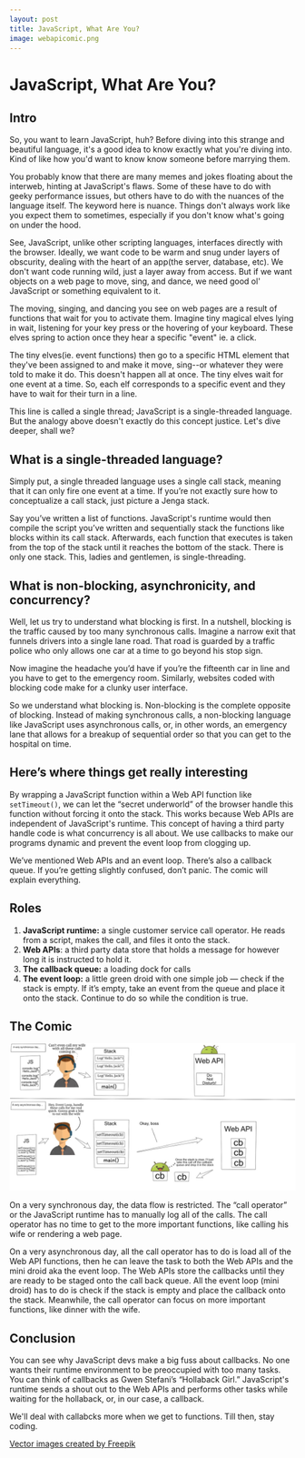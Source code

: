 ```yaml
---
layout: post
title: JavaScript, What Are You? 
image: webapicomic.png
---
```



JavaScript, What Are You?
===========

<h2>Intro</h2>

So, you want to learn JavaScript, huh? Before diving into this strange and beautiful language, it's a good idea to know exactly what you're diving into. Kind of like how you'd want to know know someone before marrying them. 


You probably know that there are many memes and jokes floating about the interweb, hinting at JavaScript's flaws. Some of these have to do with geeky performance issues, but others have to do with the nuances of the language itself. The keyword here is nuance. Things don't always work like you expect them to sometimes, especially if you don't know what's going on under the hood. 


See, JavaScript, unlike other scripting languages, interfaces directly with the browser. Ideally, we want code to be warm and snug under layers of obscurity, dealing with the heart of an app(the server, database, etc). We don't want code running wild, just a layer away from access. But if we want objects on a web page to move, sing, and dance, we need good ol' JavaScript or something equivalent to it. 


The moving, singing, and dancing you see on web pages are a result of functions that wait for you to activate them. Imagine tiny magical elves lying in wait, listening for your key press or the hovering of your keyboard. These elves spring to action once they hear a specific "event" ie. a click. 


The tiny elves(ie. event functions) then go to a specific HTML element that they've been assigned to and make it move, sing--or whatever they were told to make it do. This doesn't happen all at once. The tiny elves wait for one event at a time. So, each elf corresponds to a specific event and they have to wait for their turn in a line. 


This line is called a single thread; JavaScript is a single-threaded language. But the analogy above doesn't exactly do this concept justice. Let's dive deeper, shall we?


<h2>What is a single-threaded language?</h2>

Simply put, a single threaded language uses a single call stack, meaning that it can only fire one event at a time. If you’re not exactly sure how to conceptualize a call stack, just picture a Jenga stack.


Say you’ve written a list of functions. JavaScript's runtime would then compile the script you’ve written and sequentially stack the functions like blocks within its call stack. Afterwards, each function that executes is taken from the top of the stack until it reaches the bottom of the stack. There is only one stack. This, ladies and gentlemen, is single-threading.

<h2>What is non-blocking, asynchronicity, and concurrency?</h2>

Well,  let us try to understand what blocking is first. In a nutshell, blocking is the traffic caused by too many synchronous calls. Imagine a narrow exit that funnels drivers into a single lane road. That road is guarded by a traffic police who only allows one car at a time to go beyond his stop sign.


Now imagine the headache you’d have if you’re the fifteenth car in line and you have to get to the emergency room. Similarly, websites coded with blocking code make for a clunky user interface.


So we understand what blocking is. Non-blocking is the complete opposite of blocking. Instead of making synchronous calls, a non-blocking language like JavaScript uses asynchronous calls, or, in other words, an emergency lane that allows for a breakup of sequential order so that you can get to the hospital on time.

<h2>Here’s where things get really interesting</h2>

By wrapping a JavaScript function within a Web API function like  `setTimeout()`, we can let the “secret underworld” of the browser handle this function without forcing it onto the stack. This works because Web APIs are independent of JavaScript's runtime. This concept of having a third party handle code is what concurrency is all about.  We use callbacks to make our programs dynamic and prevent the event loop from clogging up.


We’ve mentioned Web APIs and an event loop. There’s also a callback queue. If you’re getting slightly confused, don’t panic. The comic will explain everything.

<h2>Roles</h2>

1.  **JavaScript runtime:**  a single customer service call operator. He reads from a script, makes the call, and files it onto the stack.
2.  **Web APIs**: a third party data store that holds a message for however long it is instructed to hold it.
3.   **The callback queue:**  a loading dock for calls
4.   **The event loop:**  a little green droid with one simple job — check if the stack is empty. If it’s empty, take an event from the queue and place it onto the stack. Continue to do so while the condition is true.

<h2>The Comic</h2>

![call stack](/images/webapicomic.png)


On a very synchronous day, the data flow is restricted. The “call operator” or the JavaScript runtime has to manually log all of the calls. The call operator has no time to get to the more important functions, like calling his wife or rendering a web page.


On a very asynchronous day, all the call operator has to do is load all of the Web API functions, then he can leave the task to both the Web APIs and the mini droid aka the event loop. The Web APIs store the callbacks until they are ready to be staged onto the call back queue. All the event loop (mini droid) has to do is check if the stack is empty and place the callback onto the stack. Meanwhile, the call operator can focus on more important functions, like dinner with the wife.

<h2>Conclusion</h2>

You can see why JavaScript devs make a big fuss about callbacks. No one wants their runtime environment to be preoccupied with too many tasks. You can think of callbacks as Gwen Stefani’s “Hollaback Girl.” JavaScript's runtime sends a shout out to the Web APIs and performs other tasks while waiting for the hollaback, or, in our case, a callback.

We'll deal with callabcks more when we get to functions. Till then, stay coding.

[Vector images created by Freepik](https://www.freepik.com/free-vector/a-person-working-in-support_956765.htm#term=call%20operator&page=1&position=4)
